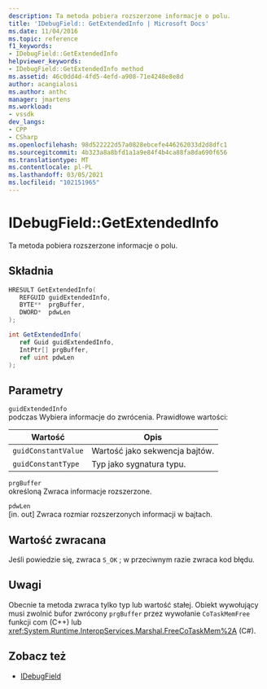 ```yaml
---
description: Ta metoda pobiera rozszerzone informacje o polu.
title: 'IDebugField:: GetExtendedInfo | Microsoft Docs'
ms.date: 11/04/2016
ms.topic: reference
f1_keywords:
- IDebugField::GetExtendedInfo
helpviewer_keywords:
- IDebugField::GetExtendedInfo method
ms.assetid: 46c0dd4d-4fd5-4efd-a908-71e4248e8e8d
author: acangialosi
ms.author: anthc
manager: jmartens
ms.workload:
- vssdk
dev_langs:
- CPP
- CSharp
ms.openlocfilehash: 98d522222d57a0828ebcefe446262033d2d8dfc1
ms.sourcegitcommit: 4b323a8a8bfd1a1a9e84f4b4ca88fa8da690f656
ms.translationtype: MT
ms.contentlocale: pl-PL
ms.lasthandoff: 03/05/2021
ms.locfileid: "102151965"
---
```

# <a name="idebugfieldgetextendedinfo"></a>IDebugField::GetExtendedInfo
Ta metoda pobiera rozszerzone informacje o polu.

## <a name="syntax"></a>Składnia

```cpp
HRESULT GetExtendedInfo( 
   REFGUID guidExtendedInfo,
   BYTE**  prgBuffer,
   DWORD*  pdwLen
);
```

```csharp
int GetExtendedInfo(
   ref Guid guidExtendedInfo,
   IntPtr[] prgBuffer,
   ref uint pdwLen
);
```

## <a name="parameters"></a>Parametry
`guidExtendedInfo`\
podczas Wybiera informacje do zwrócenia. Prawidłowe wartości:

|Wartość|Opis|
|-----------|-----------------|
|`guidConstantValue`|Wartość jako sekwencja bajtów.|
|`guidConstantType`|Typ jako sygnatura typu.|

`prgBuffer`\
określoną Zwraca informacje rozszerzone.

`pdwLen`\
[in. out] Zwraca rozmiar rozszerzonych informacji w bajtach.

## <a name="return-value"></a>Wartość zwracana
 Jeśli powiedzie się, zwraca `S_OK` ; w przeciwnym razie zwraca kod błędu.

## <a name="remarks"></a>Uwagi
 Obecnie ta metoda zwraca tylko typ lub wartość stałej. Obiekt wywołujący musi zwolnić bufor zwrócony `prgBuffer` przez wywołanie `CoTaskMemFree` funkcji com (C++) lub <xref:System.Runtime.InteropServices.Marshal.FreeCoTaskMem%2A> (C#).

## <a name="see-also"></a>Zobacz też
- [IDebugField](../../../extensibility/debugger/reference/idebugfield.md)
